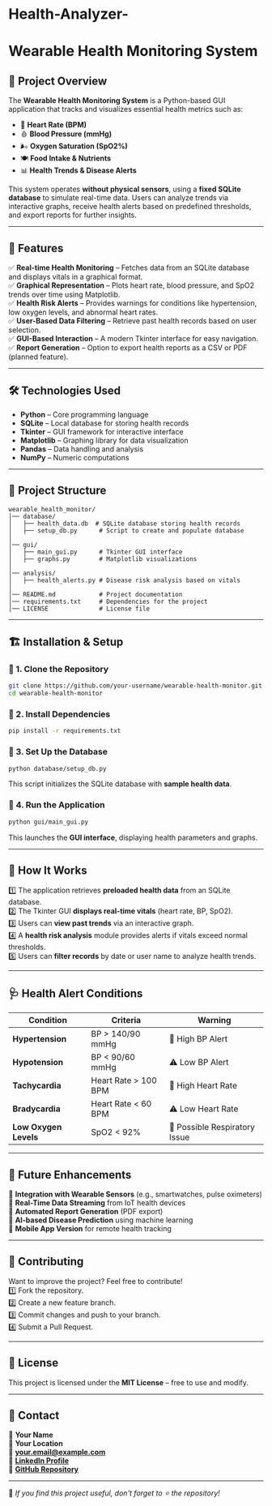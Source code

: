 # Health-Analyzer-
# Wearable Health Monitoring System

## 📌 Project Overview
The **Wearable Health Monitoring System** is a Python-based GUI application that tracks and visualizes essential health metrics such as:
- 💓 **Heart Rate (BPM)**
- 🩸 **Blood Pressure (mmHg)**
- 🌬 **Oxygen Saturation (SpO2%)**
- 🍽 **Food Intake & Nutrients**
- 📊 **Health Trends & Disease Alerts**

This system operates **without physical sensors**, using a **fixed SQLite database** to simulate real-time data. Users can analyze trends via interactive graphs, receive health alerts based on predefined thresholds, and export reports for further insights.

---

## 🚀 Features
✅ **Real-time Health Monitoring** – Fetches data from an SQLite database and displays vitals in a graphical format.  
✅ **Graphical Representation** – Plots heart rate, blood pressure, and SpO2 trends over time using Matplotlib.  
✅ **Health Risk Alerts** – Provides warnings for conditions like hypertension, low oxygen levels, and abnormal heart rates.  
✅ **User-Based Data Filtering** – Retrieve past health records based on user selection.  
✅ **GUI-Based Interaction** – A modern Tkinter interface for easy navigation.  
✅ **Report Generation** – Option to export health reports as a CSV or PDF (planned feature).  

---

## 🛠 Technologies Used
- **Python** – Core programming language
- **SQLite** – Local database for storing health records
- **Tkinter** – GUI framework for interactive interface
- **Matplotlib** – Graphing library for data visualization
- **Pandas** – Data handling and analysis
- **NumPy** – Numeric computations

---

## 📂 Project Structure
```
wearable_health_monitor/
│── database/
│   ├── health_data.db  # SQLite database storing health records
│   ├── setup_db.py      # Script to create and populate database
│
│── gui/
│   ├── main_gui.py      # Tkinter GUI interface
│   ├── graphs.py        # Matplotlib visualizations
│
│── analysis/
│   ├── health_alerts.py # Disease risk analysis based on vitals
│
│── README.md            # Project documentation
│── requirements.txt     # Dependencies for the project
│── LICENSE              # License file
```

---

## 🏗 Installation & Setup
### 🔹 1. Clone the Repository
```sh
git clone https://github.com/your-username/wearable-health-monitor.git
cd wearable-health-monitor
```

### 🔹 2. Install Dependencies
```sh
pip install -r requirements.txt
```

### 🔹 3. Set Up the Database
```sh
python database/setup_db.py
```
This script initializes the SQLite database with **sample health data**.

### 🔹 4. Run the Application
```sh
python gui/main_gui.py
```
This launches the **GUI interface**, displaying health parameters and graphs.

---

## 🎯 How It Works
1️⃣ The application retrieves **preloaded health data** from an SQLite database.  
2️⃣ The Tkinter GUI **displays real-time vitals** (heart rate, BP, SpO2).  
3️⃣ Users can **view past trends** via an interactive graph.  
4️⃣ A **health risk analysis** module provides alerts if vitals exceed normal thresholds.  
5️⃣ Users can **filter records** by date or user name to analyze health trends.

---

## 🩺 Health Alert Conditions
| Condition | Criteria | Warning |
|-----------|---------|---------|
| **Hypertension** | BP > 140/90 mmHg | 🚨 High BP Alert |
| **Hypotension** | BP < 90/60 mmHg | ⚠ Low BP Alert |
| **Tachycardia** | Heart Rate > 100 BPM | 🚨 High Heart Rate |
| **Bradycardia** | Heart Rate < 60 BPM | ⚠ Low Heart Rate |
| **Low Oxygen Levels** | SpO2 < 92% | 🚨 Possible Respiratory Issue |

---

## 🚀 Future Enhancements
🔹 **Integration with Wearable Sensors** (e.g., smartwatches, pulse oximeters)  
🔹 **Real-Time Data Streaming** from IoT health devices  
🔹 **Automated Report Generation** (PDF export)  
🔹 **AI-based Disease Prediction** using machine learning  
🔹 **Mobile App Version** for remote health tracking  

---

## 🤝 Contributing
Want to improve the project? Feel free to contribute!  
1️⃣ Fork the repository.  
2️⃣ Create a new feature branch.  
3️⃣ Commit changes and push to your branch.  
4️⃣ Submit a Pull Request.  

---

## 📜 License
This project is licensed under the **MIT License** – free to use and modify.  

---

## 📧 Contact
👤 **Your Name**  
📍 **Your Location**  
📧 **your.email@example.com**  
🔗 **[LinkedIn Profile](https://linkedin.com/in/yourprofile)**  
🔗 **[GitHub Repository](https://github.com/your-username/wearable-health-monitor)**  

---

🌟 *If you find this project useful, don't forget to ⭐ the repository!*

